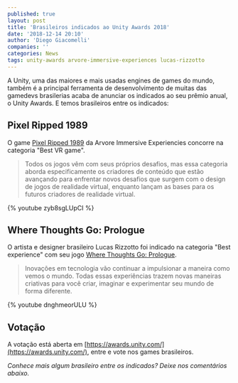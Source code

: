 ```yaml
---
published: true
layout: post
title: 'Brasileiros indicados ao Unity Awards 2018'
date: '2018-12-14 20:10'
author: 'Diego Giacomelli'
companies: ''
categories: News
tags: unity-awards arvore-immersive-experiences lucas-rizzotto
---
```


A Unity, uma das maiores e mais usadas engines de games do mundo, também  é a principal ferramenta de desenvolvimento de muitas das gamedevs brasilerias acaba de anunciar os indicados ao seu prêmio anual, o Unity Awards. E temos brasileiros entre os indicados: 

## Pixel Ripped 1989
O game [Pixel Ripped 1989](http://www.pixelripped.com/) da Arvore Immersive Experiencies concorre na categoria "Best VR game".

> Todos os jogos vêm com seus próprios desafios, mas essa categoria aborda especificamente os criadores de conteúdo que estão avançando para enfrentar novos desafios que surgem com o design de jogos de realidade virtual, enquanto lançam as bases para os futuros criadores de realidade virtual.

{% youtube zyb8sgLUpCI %}
          

## Where Thoughts Go: Prologue
O artista e designer brasileiro Lucas Rizzotto foi indicado na categoria "Best experience" com seu jogo [Where Thoughts Go: Prologue](https://store.steampowered.com/app/846080/Where_Thoughts_Go_Prologue/).

> Inovações em tecnologia vão continuar a impulsionar a maneira como vemos o mundo. Todas essas experiências trazem novas maneiras criativas para você criar, imaginar e experimentar seu mundo de forma diferente.

{% youtube dnghmeorULU %}

## Votação
A votação está aberta em [https://awards.unity.com/](https://awards.unity.com/), entre e vote nos games brasileiros.

_Conhece mais algum brasileiro entre os indicados? Deixe nos comentários abaixo._
